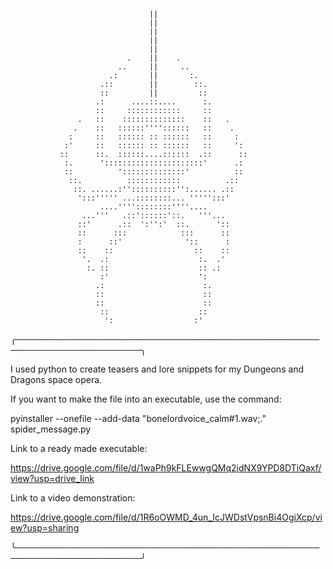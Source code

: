                                    ||                                   
                                   ||                                   
                                   ||                                   
                                   ||                                   
                                   ||                                   
                              .    ||    .                              
                            ..     ||     ..                            
                          .:       ||       :.                          
                        .::        ||        ::.                        
                        ::         ||         ::                        
                       .:      ....::....      :.                       
                       ::     ::::::::::::     ::                       
                   .   ::    ::::::::::::::    ::   .                   
                  .    ::   ::::::''''::::::   ::    .                  
                 :     ::   :::::: :: ::::::   ::     :                 
                :'     ::   :::::: :: ::::::   ::     ':                
               ::      ::.  ::::::....::::::  .::      ::               
                :.      '::::::::::::::::::::::'      .:                
                ::          '::::::::::::::'          ::                
                 ::.          ::::::::::::          .::                 
                  ::. ......:''::::::::::'':...... .::                  
                   ':::''''' ...::::::::... ''''':::'                   
                        ....''''::::::::''''....                        
                    ...'''   .::'::::::'::.   '''...                    
                   ::'      .::  ':'':'  ::.      '::                   
                   ::      :::            :::      ::                   
                   :      ::'              '::      :                   
                   ::    ::                  ::    ::                   
                    '.  .:                    :.  .'                    
                     :. ::                    :: .:                     
                        :'                    ':                        
                       .:                      :.                       
                       ::                      ::                       
                       ::                      ::                       
                        ::                    ::                        
                         ':                  :'                         
╭──────────────────────────────────────────────────────────────────────╮

I used python to create teasers and lore snippets for my Dungeons and Dragons space opera.

If you want to make the file into an executable, use the command:

pyinstaller --onefile --add-data "bonelordvoice_calm#1.wav;." spider_message.py

Link to a ready made executable:

https://drive.google.com/file/d/1waPh9kFLEwwgQMq2jdNX9YPD8DTiQaxf/view?usp=drive_link

Link to a video demonstration:

https://drive.google.com/file/d/1R6oOWMD_4un_IcJWDstVpsnBi4OgiXcp/view?usp=sharing

╰──────────────────────────────────────────────────────────────────────╯
